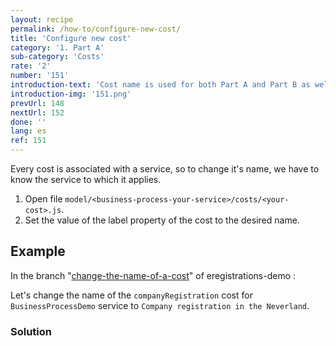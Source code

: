 ```yaml
---
layout: recipe
permalink: /how-to/configure-new-cost/
title: 'Configure new cost'
category: '1. Part A'
sub-category: 'Costs'
rate: '2'
number: '151'
introduction-text: 'Cost name is used for both Part A and Part B as well as print views. Changing it will affect all of those places.'
introduction-img: '151.png'
prevUrl: 148
nextUrl: 152
done: ''
lang: es
ref: 151
---
```


Every cost is associated with a service, so to change it's name, we have to know the service to which it applies.

1. Open file `model/<business-process-your-service>/costs/<your-cost>.js`.
2. Set the value of the label property of the cost to the desired name.

## Example

In the branch "[change-the-name-of-a-cost](https://github.com/egovernment/eregistrations-demo/tree/change-the-name-of-a-cost)" of eregistrations-demo :

Let's change the name of the `companyRegistration` cost for `BusinessProcessDemo` service to `Company registration in the Neverland`.

### Solution

